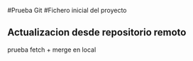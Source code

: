 #Prueba Git
#Fichero inicial del proyecto
## Actualizacion desde repositorio remoto

prueba fetch + merge en local